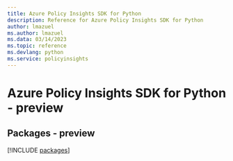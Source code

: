 ```yaml
---
title: Azure Policy Insights SDK for Python
description: Reference for Azure Policy Insights SDK for Python
author: lmazuel
ms.author: lmazuel
ms.data: 03/14/2023
ms.topic: reference
ms.devlang: python
ms.service: policyinsights
---
```

# Azure Policy Insights SDK for Python - preview
## Packages - preview
[!INCLUDE [packages](policy-insights-index.md)]